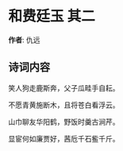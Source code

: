 # 和费廷玉  其二

**作者**: 仇远

## 诗词内容

笑人狗走鹿斯奔，父子瓜畦手自耘。

不愿青黄施断木，且将苍白看浮云。

山巾聊友华阳鹤，野饭时羹古涧芹。

显宦何如廉贾好，茜卮千石𫚖千斤。

